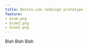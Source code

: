 ```yaml
---
title: Boston.com redesign prototype
feature:
- bcom.png
- bcom2.png
- bcom3.png
---
```

Blah Blah Blah